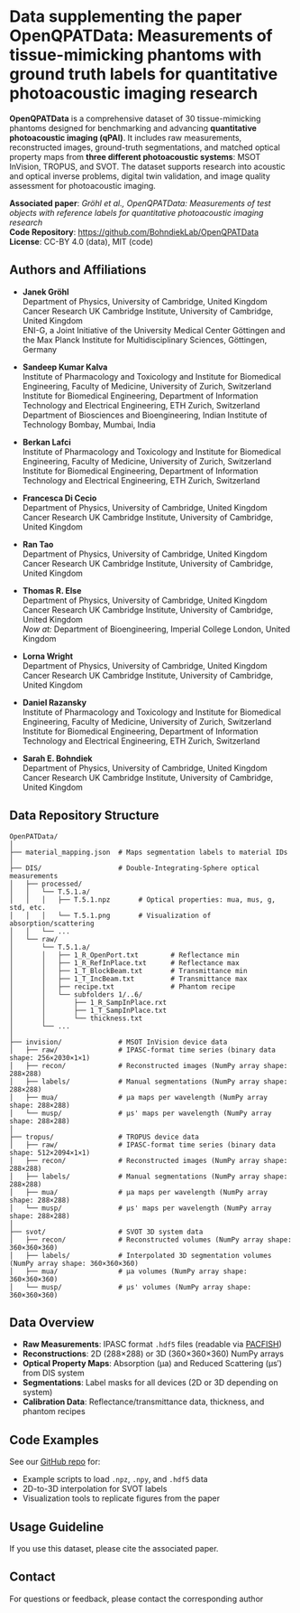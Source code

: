 # Data supplementing the paper OpenQPATData: Measurements of tissue-mimicking phantoms with ground truth labels for quantitative photoacoustic imaging research

**OpenQPATData** is a comprehensive dataset of 30 tissue-mimicking phantoms designed for benchmarking and advancing
**quantitative photoacoustic imaging (qPAI)**. It includes raw measurements, reconstructed images, ground-truth 
segmentations, and matched optical property maps from **three different photoacoustic systems**: MSOT InVision, 
TROPUS, and SVOT. The dataset supports research into acoustic and optical inverse problems, digital twin validation, 
and image quality assessment for photoacoustic imaging.

**Associated paper**: _Gröhl et al., OpenQPATData: Measurements of test objects with reference labels for quantitative 
photoacoustic imaging research_   
**Code Repository**: https://github.com/BohndiekLab/OpenQPATData  
**License**: CC-BY 4.0 (data), MIT (code)

## Authors and Affiliations

- **Janek Gröhl**  
  Department of Physics, University of Cambridge, United Kingdom  
  Cancer Research UK Cambridge Institute, University of Cambridge, United Kingdom  
  ENI-G, a Joint Initiative of the University Medical Center Göttingen and the Max Planck Institute for Multidisciplinary Sciences, Göttingen, Germany  

- **Sandeep Kumar Kalva**  
  Institute of Pharmacology and Toxicology and Institute for Biomedical Engineering, Faculty of Medicine, University of Zurich, Switzerland  
  Institute for Biomedical Engineering, Department of Information Technology and Electrical Engineering, ETH Zurich, Switzerland  
  Department of Biosciences and Bioengineering, Indian Institute of Technology Bombay, Mumbai, India  

- **Berkan Lafci**  
  Institute of Pharmacology and Toxicology and Institute for Biomedical Engineering, Faculty of Medicine, University of Zurich, Switzerland  
  Institute for Biomedical Engineering, Department of Information Technology and Electrical Engineering, ETH Zurich, Switzerland  

- **Francesca Di Cecio**  
  Department of Physics, University of Cambridge, United Kingdom  
  Cancer Research UK Cambridge Institute, University of Cambridge, United Kingdom  

- **Ran Tao**  
  Department of Physics, University of Cambridge, United Kingdom  
  Cancer Research UK Cambridge Institute, University of Cambridge, United Kingdom  

- **Thomas R. Else**  
  Department of Physics, University of Cambridge, United Kingdom  
  Cancer Research UK Cambridge Institute, University of Cambridge, United Kingdom  
  *Now at:* Department of Bioengineering, Imperial College London, United Kingdom  

- **Lorna Wright**  
  Department of Physics, University of Cambridge, United Kingdom  
  Cancer Research UK Cambridge Institute, University of Cambridge, United Kingdom  

- **Daniel Razansky**  
  Institute of Pharmacology and Toxicology and Institute for Biomedical Engineering, Faculty of Medicine, University of Zurich, Switzerland  
  Institute for Biomedical Engineering, Department of Information Technology and Electrical Engineering, ETH Zurich, Switzerland  

- **Sarah E. Bohndiek**  
  Department of Physics, University of Cambridge, United Kingdom  
  Cancer Research UK Cambridge Institute, University of Cambridge, United Kingdom  

## Data Repository Structure

```
OpenPATData/
│
├── material_mapping.json  # Maps segmentation labels to material IDs
│
├── DIS/                   # Double-Integrating-Sphere optical measurements
│   ├── processed/
│   │   └── T.5.1.a/
│   │   │   ├── T.5.1.npz       # Optical properties: mua, mus, g, std, etc.
│   │   │   └── T.5.1.png       # Visualization of absorption/scattering
│   │   └── ...
│   └── raw/
│       └── T.5.1.a/
│       │   ├── 1_R_OpenPort.txt        # Reflectance min
│       │   ├── 1_R_RefInPlace.txt      # Reflectance max
│       │   ├── 1_T_BlockBeam.txt       # Transmittance min
│       │   ├── 1_T_IncBeam.txt         # Transmittance max
│       │   ├── recipe.txt              # Phantom recipe
│       │   └── subfolders 1/..6/
│       │       ├── 1_R_SampInPlace.rxt
│       │       ├── 1_T_SampInPlace.txt
│       │       └── thickness.txt
│       └── ...
│
├── invision/              # MSOT InVision device data
│   ├── raw/               # IPASC-format time series (binary data shape: 256×2030×1×1)
│   ├── recon/             # Reconstructed images (NumPy array shape: 288×288)
│   ├── labels/            # Manual segmentations (NumPy array shape: 288×288)
│   ├── mua/               # µa maps per wavelength (NumPy array shape: 288×288)
│   └── musp/              # µs' maps per wavelength (NumPy array shape: 288×288)
│
├── tropus/                # TROPUS device data
│   ├── raw/               # IPASC-format time series (binary data shape: 512×2094×1×1)
│   ├── recon/             # Reconstructed images (NumPy array shape: 288×288)
│   ├── labels/            # Manual segmentations (NumPy array shape: 288×288)
│   ├── mua/               # µa maps per wavelength (NumPy array shape: 288×288)
│   └── musp/              # µs' maps per wavelength (NumPy array shape: 288×288)
│
├── svot/                  # SVOT 3D system data
│   ├── recon/             # Reconstructed volumes (NumPy array shape: 360×360×360)
│   ├── labels/            # Interpolated 3D segmentation volumes (NumPy array shape: 360×360×360)
│   ├── mua/               # µa volumes (NumPy array shape: 360×360×360)
│   └── musp/              # µs' volumes (NumPy array shape: 360×360×360)
```

## Data Overview

- **Raw Measurements**: IPASC format `.hdf5` files (readable via [PACFISH](https://github.com/IPASC/PACFISH))
- **Reconstructions**: 2D (288×288) or 3D (360×360×360) NumPy arrays
- **Optical Property Maps**: Absorption (µa) and Reduced Scattering (µs′) from DIS system
- **Segmentations**: Label masks for all devices (2D or 3D depending on system)
- **Calibration Data**: Reflectance/transmittance data, thickness, and phantom recipes

## Code Examples

See our [GitHub repo](https://github.com/BohndiekLab/OpenQPATData) for:
- Example scripts to load `.npz`, `.npy`, and `.hdf5` data
- 2D-to-3D interpolation for SVOT labels
- Visualization tools to replicate figures from the paper

## Usage Guideline

If you use this dataset, please cite the associated paper.

## Contact

For questions or feedback, please contact the corresponding author
